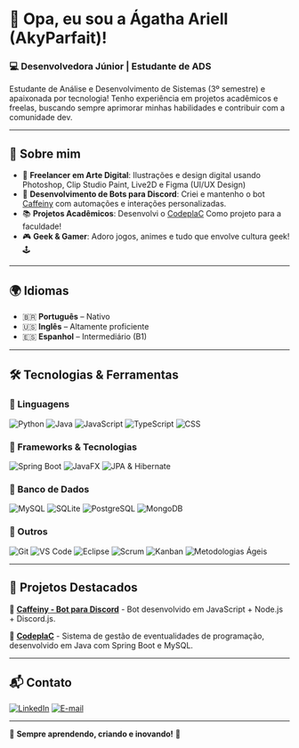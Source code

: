 # 👋 Opa, eu sou a Ágatha Ariell (AkyParfait)!

### 💻 Desenvolvedora Júnior | Estudante de ADS
Estudante de Análise e Desenvolvimento de Sistemas (3º semestre) e apaixonada por tecnologia! Tenho experiência em projetos acadêmicos e freelas, buscando sempre aprimorar minhas habilidades e contribuir com a comunidade dev.

---

## 🚀 Sobre mim
- 🎨 **Freelancer em Arte Digital**: Ilustrações e design digital usando Photoshop, Clip Studio Paint, Live2D e Figma (UI/UX Design)
- 🤖 **Desenvolvimento de Bots para Discord**: Criei e mantenho o bot [Caffeiny](https://github.com/akyparfait/Caffeiny) com automações e interações personalizadas.
- 📚 **Projetos Acadêmicos**: Desenvolvi o [CodeplaC](http://www.codeplac.com.br) Como projeto para a faculdade!
- 🎮 **Geek & Gamer**: Adoro jogos, animes e tudo que envolve cultura geek! 🕹️
  
---

## 🌍 Idiomas
- 🇧🇷 **Português** – Nativo  
- 🇺🇸 **Inglês** – Altamente proficiente  
- 🇪🇸 **Espanhol** – Intermediário (B1)


---

## 🛠️ Tecnologias & Ferramentas

### 🔹 Linguagens
![Python](https://img.shields.io/badge/Python-3776AB?style=for-the-badge&logo=python&logoColor=white)
![Java](https://img.shields.io/badge/Java-ED8B00?style=for-the-badge&logo=openjdk&logoColor=white)
![JavaScript](https://img.shields.io/badge/JavaScript-F7DF1E?style=for-the-badge&logo=javascript&logoColor=black)
![TypeScript](https://img.shields.io/badge/TypeScript-3178C6?style=for-the-badge&logo=typescript&logoColor=white)
![CSS](https://img.shields.io/badge/CSS-1572B6?style=for-the-badge&logo=css3&logoColor=white)

### 🔹 Frameworks & Tecnologias
![Spring Boot](https://img.shields.io/badge/Spring%20Boot-6DB33F?style=for-the-badge&logo=spring&logoColor=white)
![JavaFX](https://img.shields.io/badge/JavaFX-2E59A6?style=for-the-badge&logo=java&logoColor=white)
![JPA & Hibernate](https://img.shields.io/badge/JPA%20%26%20Hibernate-59666C?style=for-the-badge&logo=hibernate&logoColor=white)

### 🔹 Banco de Dados
![MySQL](https://img.shields.io/badge/MySQL-4479A1?style=for-the-badge&logo=mysql&logoColor=white)
![SQLite](https://img.shields.io/badge/SQLite-003B57?style=for-the-badge&logo=sqlite&logoColor=white)
![PostgreSQL](https://img.shields.io/badge/PostgreSQL-316192?style=for-the-badge&logo=postgresql&logoColor=white)
![MongoDB](https://img.shields.io/badge/MongoDB-47A248?style=for-the-badge&logo=mongodb&logoColor=white)

### 🔹 Outros
![Git](https://img.shields.io/badge/Git-F05032?style=for-the-badge&logo=git&logoColor=white)
![VS Code](https://img.shields.io/badge/VS%20Code-007ACC?style=for-the-badge&logo=visual-studio-code&logoColor=white)
![Eclipse](https://img.shields.io/badge/Eclipse-2C2255?style=for-the-badge&logo=eclipse&logoColor=white)
![Scrum](https://img.shields.io/badge/Scrum-6DB33F?style=for-the-badge&logo=scrumalliance&logoColor=white)
![Kanban](https://img.shields.io/badge/Kanban-007ACC?style=for-the-badge&logo=trello&logoColor=white)
![Metodologias Ágeis](https://img.shields.io/badge/Metodologias%20%C3%81geis-FBA919?style=for-the-badge&logo=agile&logoColor=white)

---

## 📌 Projetos Destacados
🔹 **[Caffeiny - Bot para Discord](https://github.com/)** - Bot desenvolvido em JavaScript + Node.js + Discord.js.

🔹 **[CodeplaC](http://www.codeplac.com.br)** - Sistema de gestão de eventualidades de programação, desenvolvido em Java com Spring Boot e MySQL.

---

## 📬 Contato
[![LinkedIn](https://img.shields.io/badge/LinkedIn-0A66C2?style=for-the-badge&logo=linkedin&logoColor=white)](https://www.linkedin.com/in/seu-linkedin-aqui)
[![E-mail](https://img.shields.io/badge/Gmail-D14836?style=for-the-badge&logo=gmail&logoColor=white)](mailto:akyagathadev@gmail.com)

---

🎯 **Sempre aprendendo, criando e inovando!** 🚀


